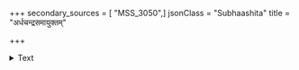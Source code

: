 +++
secondary_sources = [ "MSS_3050",]
jsonClass = "Subhaashita"
title = "अर्धचन्द्रसमायुक्तम्"

+++

<details><summary>Text</summary>

अर्धचन्द्रसमायुक्तं पुंनाम चतुरक्षरम्।  
ककारादि लकारान्तम् इह जानाति पण्डितः॥
</details>
